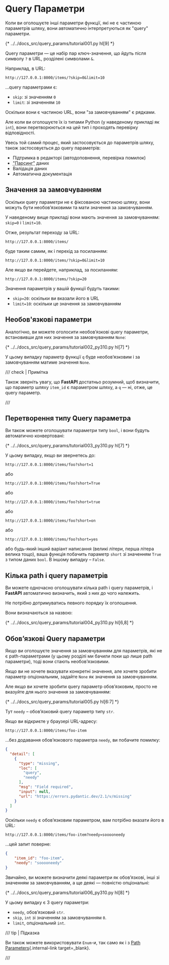 # Query Параметри

Коли ви оголошуєте інші параметри функції, які не є частиною параметрів шляху, вони автоматично інтерпретуються як "query" параметри.

{* ../../docs_src/query_params/tutorial001.py hl[9] *}

Query параметри — це набір пар ключ-значення, що йдуть після символу `?` в URL, розділені символами `&`.

Наприклад, в URL:

```
http://127.0.0.1:8000/items/?skip=0&limit=10
```

...query параметрами є:

* `skip`: зі значенням `0`
* `limit`: зі значенням `10`

Оскільки вони є частиною URL, вони "за замовчуванням" є рядками.

Але коли ви оголошуєте їх із типами Python (у наведеному прикладі як `int`), вони перетворюються на цей тип і проходять перевірку відповідності.

Увесь той самий процес, який застосовується до параметрів шляху, також застосовується до query параметрів:

* Підтримка в редакторі (автодоповнення, перевірка помилок)
* <abbr title="перетворення рядка, що надходить з HTTP-запиту, у типи даних Python">"Парсинг"</abbr> даних
* Валідація даних
* Автоматична документація


## Значення за замовчуванням

Оскільки query параметри не є фіксованою частиною шляху, вони можуть бути необов’язковими та мати значення за замовчуванням.

У наведеному вище прикладі вони мають значення за замовчуванням: `skip=0` і `limit=10`.

Отже, результат переходу за URL:

```
http://127.0.0.1:8000/items/
```
буде таким самим, як і перехід за посиланням:

```
http://127.0.0.1:8000/items/?skip=0&limit=10
```

Але якщо ви перейдете, наприклад, за посиланням:

```
http://127.0.0.1:8000/items/?skip=20
```

Значення параметрів у вашій функції будуть такими:

* `skip=20`: оскільки ви вказали його в URL
* `limit=10`: оскільки це значення за замовчуванням

## Необов'язкові параметри

Аналогічно, ви можете оголосити необов’язкові query параметри, встановивши для них значення за замовчуванням `None`:

{* ../../docs_src/query_params/tutorial002_py310.py hl[7] *}

У цьому випадку параметр функції `q` буде необов’язковим і за замовчуванням матиме значення `None`.

/// check | Примітка

Також зверніть увагу, що **FastAPI** достатньо розумний, щоб визначити, що параметр шляху `item_id` є параметром шляху, а `q` — ні, отже, це query параметр.

///

## Перетворення типу Query параметра

Ви також можете оголошувати параметри типу `bool`, і вони будуть автоматично конвертовані:

{* ../../docs_src/query_params/tutorial003_py310.py hl[7] *}

У цьому випадку, якщо ви звернетесь до:


```
http://127.0.0.1:8000/items/foo?short=1
```

або

```
http://127.0.0.1:8000/items/foo?short=True
```

або

```
http://127.0.0.1:8000/items/foo?short=true
```

або

```
http://127.0.0.1:8000/items/foo?short=on
```

або

```
http://127.0.0.1:8000/items/foo?short=yes
```

або будь-який інший варіант написання (великі літери, перша літера велика тощо), ваша функція побачить параметр `short` зі значенням `True` з типом даних `bool`. В іншому випадку – `False`.

## Кілька path і query параметрів

Ви можете одночасно оголошувати кілька path і query параметрів, і **FastAPI** автоматично визначить, який з них до чого належить.


Не потрібно дотримуватись певного порядку їх оголошення.

Вони визначаються за назвою:

{* ../../docs_src/query_params/tutorial004_py310.py hl[6,8] *}

## Обов’язкові Query параметри

Якщо ви оголошуєте значення за замовчуванням для параметрів, які не є path-параметрами (у цьому розділі ми бачили поки що лише path параметри), тоді вони стають необов’язковими.

Якщо ви не хочете вказувати конкретні значення, але хочете зробити параметр опціональним, задайте `None` як значення за замовчуванням.

Але якщо ви хочете зробити query параметр обов’язковим, просто не вказуйте для нього значення за замовчуванням:

{* ../../docs_src/query_params/tutorial005.py hl[6:7] *}

Тут `needy` – обов’язковий query параметр типу `str`.

Якщо ви відкриєте у браузері URL-адресу:

```
http://127.0.0.1:8000/items/foo-item
```

...без додавання обов’язкового параметра `needy`, ви побачите помилку:

```JSON
{
  "detail": [
    {
      "type": "missing",
      "loc": [
        "query",
        "needy"
      ],
      "msg": "Field required",
      "input": null,
      "url": "https://errors.pydantic.dev/2.1/v/missing"
    }
  ]
}
```

Оскільки `needy`  є обов’язковим параметром, вам потрібно вказати його в URL:

```
http://127.0.0.1:8000/items/foo-item?needy=sooooneedy
```

...цей запит поверне:

```JSON
{
    "item_id": "foo-item",
    "needy": "sooooneedy"
}
```


Звичайно, ви можете визначити деякі параметри як обов’язкові, інші зі значенням за замовчуванням, а ще деякі — повністю опціональні:

{* ../../docs_src/query_params/tutorial006_py310.py hl[8] *}

У цьому випадку є 3 query параметри:

* `needy`, обов’язковий `str`.
* `skip`, `int` зі значенням за замовчуванням `0`.
* `limit`, опціональний `int`.


/// tip | Підказка

Ви також можете використовувати `Enum`-и, так само як і з [Path Parameters](path-params.md#predefined-values){.internal-link target=_blank}.

///
